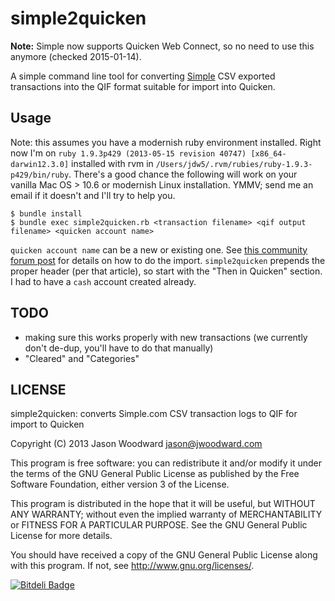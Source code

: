 # simple2quicken

__Note:__ Simple now supports Quicken Web Connect, so no need to use this anymore (checked 2015-01-14).

A simple command line tool for converting [Simple](http://simple.com) CSV exported transactions into the QIF format suitable for import into Quicken.

## Usage

Note: this assumes you have a modernish ruby environment installed.  Right now I'm on `ruby 1.9.3p429 (2013-05-15 revision 40747) [x86_64-darwin12.3.0]` installed with rvm in `/Users/jdw5/.rvm/rubies/ruby-1.9.3-p429/bin/ruby`.  There's a good chance the following will work on your vanilla Mac OS > 10.6 or modernish Linux installation.  YMMV; send me an email if it doesn't and I'll try to help you.

```
$ bundle install
$ bundle exec simple2quicken.rb <transaction filename> <qif output filename> <quicken account name>
```

`quicken account name` can be a new or existing one.  See [this community forum post](https://qlc.intuit.com/questions/153976-how-to-import-qif-files-into-non-cash-accounts-post-q2004) for details on how to do the import.  `simple2quicken` prepends the proper header (per that article), so start with the "Then in Quicken" section.  I had to have a `cash` account created already.

## TODO

* making sure this works properly with new transactions (we currently don't de-dup, you'll have to do that manually)
* "Cleared" and "Categories"

## LICENSE

simple2quicken: converts Simple.com CSV transaction logs to QIF for import to Quicken

Copyright (C) 2013  Jason Woodward <jason@jwoodward.com>

This program is free software: you can redistribute it and/or modify
it under the terms of the GNU General Public License as published by
the Free Software Foundation, either version 3 of the License.

This program is distributed in the hope that it will be useful,
but WITHOUT ANY WARRANTY; without even the implied warranty of
MERCHANTABILITY or FITNESS FOR A PARTICULAR PURPOSE.  See the
GNU General Public License for more details.

You should have received a copy of the GNU General Public License
along with this program.  If not, see <http://www.gnu.org/licenses/>.

[![Bitdeli Badge](https://d2weczhvl823v0.cloudfront.net/woodwardjd/simple2quicken/trend.png)](https://bitdeli.com/free "Bitdeli Badge")

